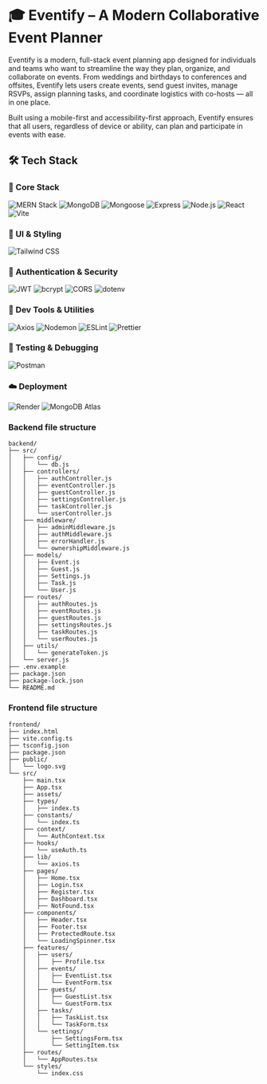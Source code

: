 # 🎓 Eventify – A Modern Collaborative Event Planner

Eventify is a modern, full-stack event planning app designed for individuals and teams who want to streamline the way they plan, organize, and collaborate on events. From weddings and birthdays to conferences and offsites, Eventify lets users create events, send guest invites, manage RSVPs, assign planning tasks, and coordinate logistics with co-hosts — all in one place.

Built using a mobile-first and accessibility-first approach, Eventify ensures that all users, regardless of device or ability, can plan and participate in events with ease.

## 🛠️ Tech Stack

### 🚀 Core Stack
![MERN Stack](https://img.shields.io/badge/Stack-MERN-3e863d?style=flat-square&logo=mongodb&logoColor=white)
![MongoDB](https://img.shields.io/badge/Database-MongoDB-47A248?style=flat-square&logo=mongodb&logoColor=white)
![Mongoose](https://img.shields.io/badge/ODM-Mongoose-880000?style=flat-square)
![Express](https://img.shields.io/badge/Backend-Express.js-000000?style=flat-square&logo=express&logoColor=white)
![Node.js](https://img.shields.io/badge/Runtime-Node.js-339933?style=flat-square&logo=node.js&logoColor=white)
![React](https://img.shields.io/badge/Frontend-React-61DAFB?style=flat-square&logo=react&logoColor=black)
![Vite](https://img.shields.io/badge/Build-Vite-646CFF?style=flat-square&logo=vite&logoColor=white)

### 🎨 UI & Styling
![Tailwind CSS](https://img.shields.io/badge/UI-Tailwind_CSS-06B6D4?style=flat-square&logo=tailwindcss&logoColor=white)

### 🔐 Authentication & Security
![JWT](https://img.shields.io/badge/Auth-JWT-FFB400?style=flat-square&logo=jsonwebtokens&logoColor=black)
![bcrypt](https://img.shields.io/badge/Security-bcrypt-ef5c00?style=flat-square)
![CORS](https://img.shields.io/badge/Middleware-CORS-blue?style=flat-square)
![dotenv](https://img.shields.io/badge/Env-dotenv-green?style=flat-square)

### 🧰 Dev Tools & Utilities
![Axios](https://img.shields.io/badge/HTTP-Axios-5A29E4?style=flat-square&logo=axios&logoColor=white)
![Nodemon](https://img.shields.io/badge/Dev-Nodemon-76D04B?style=flat-square&logo=nodemon&logoColor=black)
![ESLint](https://img.shields.io/badge/Linter-ESLint-4B32C3?style=flat-square&logo=eslint&logoColor=white)
![Prettier](https://img.shields.io/badge/Formatter-Prettier-F7B93E?style=flat-square&logo=prettier&logoColor=black)

### 🧪 Testing & Debugging
![Postman](https://img.shields.io/badge/API_Postman-FF6C37?style=flat-square&logo=postman&logoColor=white)

### ☁️ Deployment
![Render](https://img.shields.io/badge/Deploy-Render-46E3B7?style=flat-square&logo=render&logoColor=black)
![MongoDB Atlas](https://img.shields.io/badge/DB_Host-MongoDB_Atlas-11B048?style=flat-square&logo=mongodb&logoColor=white)

### Backend file structure

```
backend/
├── src/
│   ├── config/
│   │   └── db.js
│   ├── controllers/
│   │   ├── authController.js
│   │   ├── eventController.js
│   │   ├── guestController.js
│   │   ├── settingsController.js
│   │   ├── taskController.js
│   │   └── userController.js
│   ├── middleware/
│   │   ├── adminMiddleware.js
│   │   ├── authMiddleware.js
│   │   ├── errorHandler.js
│   │   └── ownershipMiddleware.js
│   ├── models/
│   │   ├── Event.js
│   │   ├── Guest.js
│   │   ├── Settings.js
│   │   ├── Task.js
│   │   └── User.js
│   ├── routes/
│   │   ├── authRoutes.js
│   │   ├── eventRoutes.js
│   │   ├── guestRoutes.js
│   │   ├── settingsRoutes.js
│   │   ├── taskRoutes.js
│   │   └── userRoutes.js
│   ├── utils/
│   │   └── generateToken.js
│   └── server.js
├── .env.example
├── package.json
├── package-lock.json
└── README.md
```

### Frontend file structure
```
frontend/
├── index.html
├── vite.config.ts
├── tsconfig.json
├── package.json
├── public/
│   └── logo.svg
└── src/
    ├── main.tsx
    ├── App.tsx
    ├── assets/
    ├── types/
    │   ├── index.ts
    ├── constants/
    │   └── index.ts
    ├── context/
    │   └── AuthContext.tsx
    ├── hooks/
    │   └── useAuth.ts
    ├── lib/
    │   └── axios.ts
    ├── pages/
    │   ├── Home.tsx
    │   ├── Login.tsx
    │   ├── Register.tsx
    │   ├── Dashboard.tsx
    │   ├── NotFound.tsx
    ├── components/
    │   ├── Header.tsx
    │   ├── Footer.tsx
    │   ├── ProtectedRoute.tsx
    │   └── LoadingSpinner.tsx
    ├── features/
    │   ├── users/
    │   │   ├── Profile.tsx
    │   ├── events/
    │   │   ├── EventList.tsx
    │   │   └── EventForm.tsx
    │   ├── guests/
    │   │   ├── GuestList.tsx
    │   │   └── GuestForm.tsx
    │   ├── tasks/
    │   │   ├── TaskList.tsx
    │   │   └── TaskForm.tsx
    │   └── settings/
    │       ├── SettingsForm.tsx
    │       └── SettingItem.tsx
    ├── routes/
    │   └── AppRoutes.tsx
    └── styles/
        └── index.css
```
